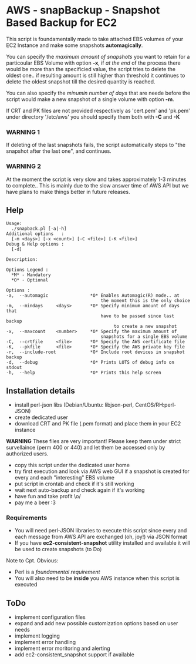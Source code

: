 # AWS - snapBackup - Snapshot Based Backup for EC2

This script is foundamentally made to take attached EBS volumes of your EC2
Instance and make some snapshots **automagically**.

You can specify the _maximum amount of snapshots_ you want to retain for
a particoular EBS Volume with option __-x__, if _at the end_ of the process
there would be more than the specificied value, the script tries to delete the
oldest one.. if resulting amount is still higher than threshold it continues
to delete the oldest snapshot till the desired quantity is reached.

You can also specify the _minumin number of days_ that are neede before the
script would make a new snapshot of a single volume with option __-m__.

If CRT and PK files are not provided respectively as 'cert.pem' and 'pk.pem'
under directory '/etc/aws' you should specify them both with __-C__ and __-K__

### WARNING 1
If deleting of the last snapshots fails, the script automatically steps
to "the snapshot after the last one", and continues.

### WARNING 2
At the moment the script is very slow and takes approximately 1-3 minutes
to complete.. This is mainly due to the slow answer time of AWS API but
we have plans to make things better in future releases.


## Help

    Usage:
      ./snapback.pl [-a|-h]
    Additional options   :
      [-m <days>] [-x <count>] [-C <file>] [-K <file>]
    Debug & Help options :
      [-d]

    Description:

    Options Legend :
      *M* - Mandatory
      *O* - Optional

    Options :
    -a,  --automagic                *O* Enables Automagic(R) mode.. at
                                        the moment this is the only choice
    -m,  --mindays     <days>       *O* Specify minimum amount of days that
                                        have to be passed since last backup
                                             to create a new snapshot
    -x,  --maxcount    <number>     *O* Specify the maximum amount of
                                        snapshots for a single EBS volume
    -C,  --crtfile     <file>       *O* Specify the AWS certificate file
    -K,  --pkfile      <file>       *O* Specify the AWS private key file
    -r,  --include-root             *O* Include root devices in snapshot backup
    -d,  --debug                    *O* Prints LOTS of debug info on stdout
    -h,  --help                     *O* Prints this help screen


## Installation details
* install perl-json libs (Debian/Ubuntu: libjson-perl, CentOS/RH:perl-JSON)
* create dedicated user
* download CRT and PK file (.pem format) and place them in your EC2 instance

**__WARNING__** These files are very important! Please keep them under strict
survellaince (perm 400 or 440) and let them be accessed only by authorized
users.

* copy this script under the dedicated user home
* try first execution and look via AWS web GUI if a snapshot is created
  for every and each "interesting" EBS volume
* put script in crontab and check if it's still working
* wait next auto-backup and check again if it's working
* have fun and take profit \o/
* pay me a beer :3

### Requirements
* You will need perl-JSON libraries to execute this script since every and each
  message from AWS API are exchanged (oh, joy!) via JSON format
* If you have __ec2-consistent-snapshot__ utility installed and available it
  will be used to create snapshots (to Do)

Note to Cpt. Obvious:

* Perl is a _foundamental requirement_
* You will also need to be __inside__ you AWS instance when this script is
  executed


## ToDo
* implement configuration files
* expand and add new possible customization options based on user needs
* implement logging
* implement error handling
* implement error moritoring and alerting
* add ec2-consistent_snapshot support if available

